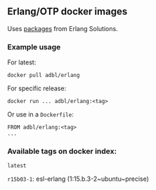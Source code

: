 ## Erlang/OTP docker images

Uses [packages](https://packages.erlang-solutions.com/erlang/) from Erlang Solutions.

### Example usage

For latest:

    docker pull adbl/erlang

For specific release:

    docker run ... adbl/erlang:<tag>

Or use in a `Dockerfile`:

    FROM adbl/erlang:<tag>
    ...

### Available tags on docker index:

`latest`

`r15b03-1`: esl-erlang (1:15.b.3-2~ubuntu~precise)

